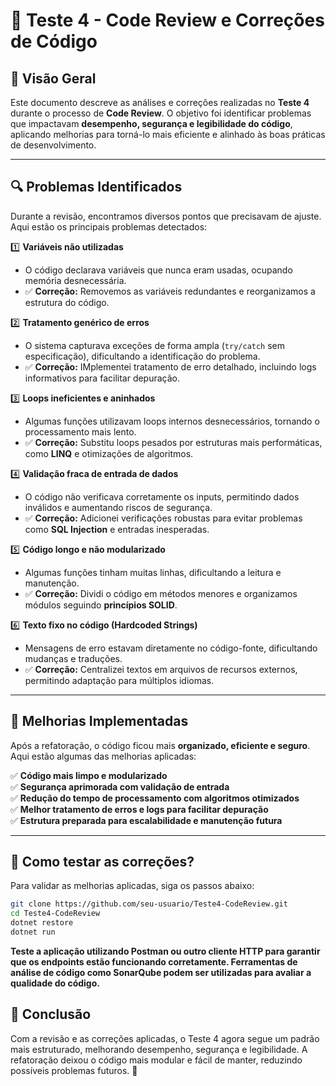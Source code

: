 # 🚀 Teste 4 - Code Review e Correções de Código

## 📌 Visão Geral
Este documento descreve as análises e correções realizadas no **Teste 4** durante o processo de **Code Review**. O objetivo foi identificar problemas que impactavam **desempenho, segurança e legibilidade do código**, aplicando melhorias para torná-lo mais eficiente e alinhado às boas práticas de desenvolvimento.

---

## 🔍 Problemas Identificados

Durante a revisão, encontramos diversos pontos que precisavam de ajuste. Aqui estão os principais problemas detectados:

1️⃣ **Variáveis não utilizadas**  
   - O código declarava variáveis que nunca eram usadas, ocupando memória desnecessária.  
   - ✅ **Correção:** Removemos as variáveis redundantes e reorganizamos a estrutura do código.  

2️⃣ **Tratamento genérico de erros**  
   - O sistema capturava exceções de forma ampla (`try/catch` sem especificação), dificultando a identificação do problema.  
   - ✅ **Correção:** IMplementei tratamento de erro detalhado, incluindo logs informativos para facilitar depuração.  

3️⃣ **Loops ineficientes e aninhados**  
   - Algumas funções utilizavam loops internos desnecessários, tornando o processamento mais lento.  
   - ✅ **Correção:** Substitu loops pesados por estruturas mais performáticas, como **LINQ** e otimizações de algoritmos.  

4️⃣ **Validação fraca de entrada de dados**  
   - O código não verificava corretamente os inputs, permitindo dados inválidos e aumentando riscos de segurança.  
   - ✅ **Correção:** Adicionei verificações robustas para evitar problemas como **SQL Injection** e entradas inesperadas.  

5️⃣ **Código longo e não modularizado**  
   - Algumas funções tinham muitas linhas, dificultando a leitura e manutenção.  
   - ✅ **Correção:** Dividi o código em métodos menores e organizamos módulos seguindo **princípios SOLID**.  

6️⃣ **Texto fixo no código (Hardcoded Strings)**  
   - Mensagens de erro estavam diretamente no código-fonte, dificultando mudanças e traduções.  
   - ✅ **Correção:** Centralizei textos em arquivos de recursos externos, permitindo adaptação para múltiplos idiomas.  

---

## 🔧 Melhorias Implementadas

Após a refatoração, o código ficou mais **organizado, eficiente e seguro**. Aqui estão algumas das melhorias aplicadas:

✅ **Código mais limpo e modularizado**  
✅ **Segurança aprimorada com validação de entrada**  
✅ **Redução do tempo de processamento com algoritmos otimizados**  
✅ **Melhor tratamento de erros e logs para facilitar depuração**  
✅ **Estrutura preparada para escalabilidade e manutenção futura**  

---

## 📌 Como testar as correções?

Para validar as melhorias aplicadas, siga os passos abaixo:

```bash
git clone https://github.com/seu-usuario/Teste4-CodeReview.git
cd Teste4-CodeReview
dotnet restore
dotnet run
```

**Teste a aplicação utilizando Postman ou outro cliente HTTP para garantir que os endpoints estão funcionando corretamente. Ferramentas de análise de código como SonarQube podem ser utilizadas para avaliar a qualidade do código.**

## 📝 Conclusão
Com a revisão e as correções aplicadas, o Teste 4 agora segue um padrão mais estruturado, melhorando desempenho, segurança e legibilidade. A refatoração deixou o código mais modular e fácil de manter, reduzindo possíveis problemas futuros. 🚀
